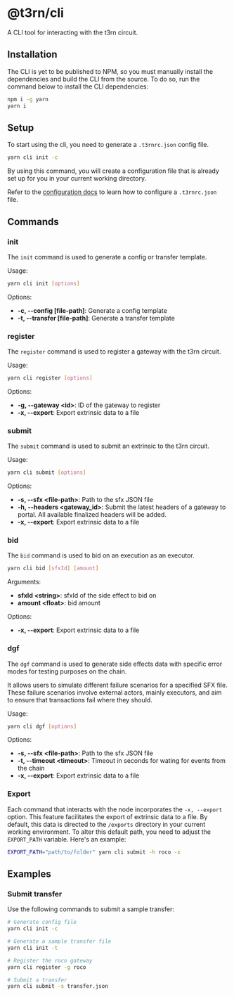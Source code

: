 # @t3rn/cli

A CLI tool for interacting with the t3rn circuit.

## Installation

The CLI is yet to be published to NPM, so you must manually install the dependencies and build the CLI from the source. To do so, run the command below to install the CLI dependencies:

```bash
npm i -g yarn
yarn i
```

## Setup

To start using the cli, you need to generate a `.t3rnrc.json` config file.

```bash
yarn cli init -c
```

By using this command, you will create a configuration file that is already set up for you in your current working directory.

Refer to the [configuration docs](./CONFIG.md) to learn how to configure a `.t3rnrc.json` file.

## Commands

### init

The `init` command is used to generate a config or transfer template.

Usage:

```bash
yarn cli init [options]
```

Options:

- **-c, --config [file-path]**: Generate a config template
- **-t, --transfer [file-path]**: Generate a transfer template

### register

The `register` command is used to register a gateway with the t3rn circuit.

Usage:

```bash
yarn cli register [options]
```

Options:

- **-g, --gateway \<id\>**: ID of the gateway to register
- **-x, --export**: Export extrinsic data to a file

### submit

The `submit` command is used to submit an extrinsic to the t3rn circuit.

Usage:

```bash
yarn cli submit [options]
```

Options:

- **-s, --sfx \<file-path\>**: Path to the sfx JSON file
- **-h, --headers \<gateway_id\>**: Submit the latest headers of a gateway to portal. All available finalized headers will be added.
- **-x, --export**: Export extrinsic data to a file

### bid

The `bid` command is used to bid on an execution as an executor.

```bash
yarn cli bid [sfxId] [amount]
```

Arguments:

- **sfxId \<string\>**: sfxId of the side effect to bid on
- **amount \<float\>**: bid amount

Options:

- **-x, --export**: Export extrinsic data to a file

### dgf

The `dgf` command is used to generate side effects data with specific
error modes for testing purposes on the chain.

It allows users to simulate different failure scenarios for a specified SFX file.
These failure scenarios involve external actors, mainly executors,
and aim to ensure that transactions fail where they should.

Usage:

```bash
yarn cli dgf [options]
```

Options:

- **-s, --sfx \<file-path\>**: Path to the sfx JSON file
- **-t, --timeout \<timeout\>**: Timeout in seconds for wating for events from the chain
- **-x, --export**: Export extrinsic data to a file

### Export

Each command that interacts with the node incorporates the `-x, --export` option. This feature facilitates the export of extrinsic data to a file. By default, this data is directed to the `/exports` directory in your current working environment. To alter this default path, you need to adjust the `EXPORT_PATH` variable. Here's an example:

```bash
EXPORT_PATH="path/to/folder" yarn cli submit -h roco -x
```

## Examples

### Submit transfer

Use the following commands to submit a sample transfer:

```bash
# Generate config file
yarn cli init -c

# Generate a sample transfer file
yarn cli init -t

# Register the roco gateway
yarn cli register -g roco

# Submit a transfer
yarn cli submit -s transfer.json
```
